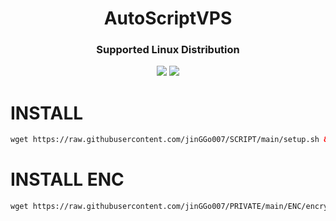 <h1 align="center">AutoScriptVPS</h1>

<h3 align="center">Supported Linux Distribution</h3>
<p align="center"><img src="https://img.shields.io/static/v1?style=for-the-badge&logo=debian&label=Debian%2010&message=Buster&color=red"> <img src="https://img.shields.io/static/v1?style=for-the-badge&logo=ubuntu&label=Ubuntu%2018&message=18.04 LTS&color=red"> </p>


# INSTALL

```html
wget https://raw.githubusercontent.com/jinGGo007/SCRIPT/main/setup.sh && chmod +x setup.sh && ./setup.sh
  ```

# INSTALL ENC
```html
wget https://raw.githubusercontent.com/jinGGo007/PRIVATE/main/ENC/encryption.sh && chmod +x encryption.sh && ./encryption.sh
  ```
